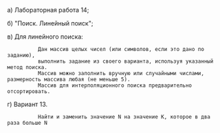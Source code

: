 a) Лабораторная работа 14;

б) "Поиск. Линейный поиск";

в) Для линейного поиска:

              Дан массив целых чисел (или символов, если это дано по заданию),
              выполнить задание из своего варианта, используя указанный метод поиска.
              Массив можно заполнить вручную или случайными числами, размерность массива любая (не меньше 5).
              Массив для интерполяционного поиска предварительно отсортировать.

г) Вариант 13.

              Найти и заменить значение N на значение K, которое в два раза больше N
